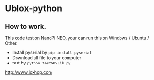 # Ublox-python
## How to work.
This code test on NanoPi NEO, your can run this on Windows / Ubuntu / Other.

 * Install pyserial by `pip install pyserial`
 * Download all file to your computer
 * test by `python testGPSLib.py`
 
http://www.ioxhop.com
